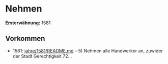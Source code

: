 # Nehmen

**Ersterwähnung:** 1581

## Vorkommen
- 1581: [jahre/1581/README.md](../jahre/1581/README.md) – 5) Nehmen alle Handwerker an, zuwider der Stadt
Gerechtigkeit 72...
